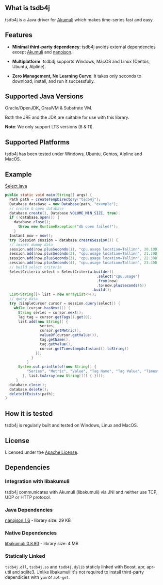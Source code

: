 ## What is tsdb4j

tsdb4j is a Java driver for [Akumuli](https://github.com/akumuli/Akumuli) which makes time-series fast and easy.

## Features

* **Minimal third-party dependency**: tsdb4j avoids external dependencies except [Akumuli](https://github.com/akumuli/Akumuli) and [nanojson](https://github.com/mmastrac/nanojson).

* **Multiplatform**: tsdb4j supports Windows, MacOS and Linux (Centos, Ubuntu, Alpline).

* **Zero Management, No Learning Curve**: It takes only seconds to download, install, and run it successfully.

Supported Java Versions
-----------------------

Oracle/OpenJDK, GraalVM & Substrate VM.

Both the JRE and the JDK are suitable for use with this library.

__Note__: We only support LTS versions (8 & 11).

Supported Platforms
-------------------
tsdb4j has been tested under Windows, Ubuntu, Centos, Alpline and MacOS.

Example
------

[Select.java](https://github.com/webfolderio/tsdb4j/blob/master/src/test/java/io/webfolder/tsdb4j/example/Select.java)

```java
public static void main(String[] args) {
  Path path = createTempDirectory("tsdb4j");
  Database database = new Database(path, "example");
  // create & open database
  database.create(1, Database.VOLUME_MIN_SIZE, true);
  if (!database.open()) {
    database.close();
      throw new RuntimeException("db open failed!");
    }
  Instant now = now();
  try (Session session = database.createSession()) {
  // insert dummy data
  session.add(now.plusSeconds(1), "cpu.usage location=Tallinn", 20.10D);
  session.add(now.plusSeconds(2), "cpu.usage location=Tallinn", 21.20D);
  session.add(now.plusSeconds(3), "cpu.usage location=Tallinn", 22.30D);
  session.add(now.plusSeconds(4), "cpu.usage location=Tallinn", 23.40D);
  // build select criteria
  SelectCriteria select = SelectCriteria.builder()
                                          .select("cpu.usage")
                                          .from(now)
                                          .to(now.plusSeconds(5))
                                        .build();
  List<String[]> list = new ArrayList<>();
  // query data
  try (SimpleCursor cursor = session.query(select)) {
    while (cursor.hasNext()) {
      String series = cursor.next();
      Tag tag = cursor.getTags().get(0);
      list.add(new String[] {
                series,
                cursor.getMetric(),
                valueOf(cursor.getValue()),
                tag.getName(),
                tag.getValue(),
                cursor.getTimestampAsInstant().toString()
              });
            }
          }
      System.out.println(of(new String[] {
          "Series", "Metric", "Value", "Tag Name", "Tag Value", "Timestamp"
        }, list.toArray(new String[][] { })));
     }
  database.close();
  database.delete();
  deleteIfExists(path);
}
```

How it is tested
----------------
tsdb4j is regularly built and tested on Windows, Linux and MacOS.

License
-------
Licensed under the [Apache License](https://github.com/webfolderio/tsdb4j/blob/master/LICENSE).

Dependencies
------------

### Integration with libakumuli

tsdb4j communicates with Akumuli (libakumuli) via JNI and neither use TCP, UDP or HTTP protocol.

### Java Dependencies
[nanojson 1.6](https://github.com/mmastrac/nanojson) - library size: 29 KB

### Native Dependencies
[libakumuli 0.8.80](https://github.com/akumuli/Akumuli) - library size: 4 MB

### Statically Linked 
`tsdb4j.dll`, `tsdb4j.so` and `tsdb4j.dylib` staticly linked with Boost, apr, apr-util and sqlite3. Unlike libakumuli it's not required to install third-party dependicies with `yum` or `apt-get`.
